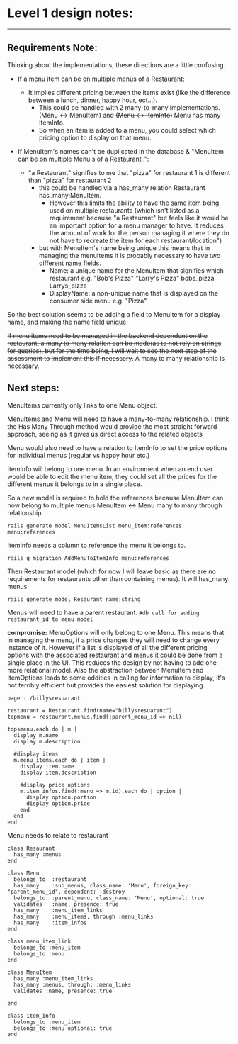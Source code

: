 # Level 1 design notes:
___
## Requirements Note:
Thinking about the implementations, these directions are a little confusing.
* If a menu item can be on multiple menus of a Restaurant:
  * It implies different pricing between the items exist (like the difference between a lunch, dinner, happy hour, ect...).
    * This could be handled with 2 many-to-many implementations. (Menu <-> MenuItem) and ~~(Menu <-> ItemInfo)~~ Menu has many ItemInfo.
    * So when an item is added to a menu, you could select which pricing option to display on that menu.


* If MenuItem's names can't be duplicated in the database & "MenuItem can be on multiple Menu s of a Restaurant .":
  * "a Restaurant" signifies to me that "pizza" for restaurant 1 is different than "pizza" for restaurant 2
    * this could be handled via a has_many relation  Restaurant has_many:MenuItem.
      * However this limits the ability to have the same item being used on multiple restaurants (which isn't listed as a requirement because "a Restaurant" but feels like it would be an important option for a menu manager to have. It reduces the amount of work for the person managing it where they do not have to recreate the item for each restaurant/location")
    * but with MenuItem's name being unique this means that in managing the menuItems it is probably necessary to have two different name fields.
      * Name: a unique name for the MenuItem that signifies which restaurant e.g. "Bob's Pizza" "Larry's Pizza" bobs_pizza Larrys_pizza
      * DisplayName: a non-unique name that is displayed on the consumer side menu e.g. "Pizza"

So the best solution seems to be adding a field to MenuItem for a display name, and making the name field unique.

~~If menu items need to be managed in the backend dependent on the restaurant, a many to many relation can be made(as to not rely on strings for queries), but for the time being, I will wait to see the next step of the assessment to implement this if necessary.~~ A many to many relationship is necessary.

## Next steps:
MenuItems currently only links to one Menu object.

MenuItems and Menu will need to have a many-to-many relationship. I think the Has Many Through method would provide the most straight forward approach, seeing as it gives us direct access to the related objects

Menu would also need to have a relation to ItemInfo to set the price options for individual menus (regular vs happy hour etc.)

ItemInfo will belong to one menu. In an environment when an end user would be able to edit the menu item, they could set all the prices for the different menus it belongs to in a single place.

So a new model is required to hold the references because MenuItem can now belong to multiple menus MenuItem <-> Menu many to many through relationship

`rails generate model MenuItemsList menu_item:references menu:references`

ItemInfo needs a column to reference the menu it belongs to.

`rails g migration AddMenuToItemInfo menu:references`

Then Restaurant model (which for now I will leave basic as there are no requirements for restaurants other than containing menus). It will has_many: menus

`rails generate model Resaurant name:string`

Menus will need to have a parent restaurant.
`#db call for adding restaurant_id to menu model`


**compromise:**
MenuOptions will only belong to one Menu. This means that in managing the menu, if a price changes they will need to change every instance of it. However if a list is displayed of all the different pricing options with the associated restaurant and menus it could be done from a single place in the UI. This reduces the design by not having to add one more relational model.
Also the abstraction between MenuItem and ItemOptions leads to some oddities in calling for information to display, it's not terribly efficient but provides the easiest solution for displaying.

    page : /billysresuarant

    restaurant = Restaurant.find(name="billysresuarant")   
    topmenu = restaurant.menus.find(:parent_menu_id => nil)

    topsmenu.each do | m |
      display m.name
      display m.description

      #display items
      m.menu_items.each do | item |
        display item.name
        display item.description

        #display price options
        m.item_infos.find(:menu => m.id).each do | option |
          display option.portion
          display option.price
        end
      end
    end


Menu needs to relate to restaurant

    class Resaurant
      has_many :menus
    end

    class Menu
      belongs_to  :restaurant
      has_many    :sub_menus, class_name: 'Menu', foreign_key: "parent_menu_id", dependent: :destroy
      belongs_to  :parent_menu, class_name: 'Menu', optional: true
      validates   :name, presence: true
      has_many    :menu_item_links
      has_many    :menu_items, through :menu_links
      has_many    :item_infos
    end

    class menu_item_link
      belongs_to :menu_item
      belongs_to :menu
    end

    class MenuItem
      has_many :menu_item_links
      has_many :menus, through: :menu_links
      validates :name, presence: true

    end

    class item_info
      belongs_to :menu_item
      belongs_to :menu optional: true
    end
